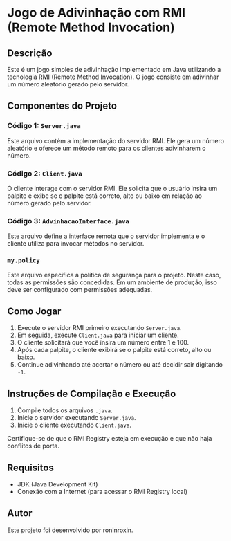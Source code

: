 # Jogo de Adivinhação com RMI (Remote Method Invocation)

## Descrição
Este é um jogo simples de adivinhação implementado em Java utilizando a tecnologia RMI (Remote Method Invocation). O jogo consiste em adivinhar um número aleatório gerado pelo servidor.

## Componentes do Projeto

### Código 1: `Server.java`
Este arquivo contém a implementação do servidor RMI. Ele gera um número aleatório e oferece um método remoto para os clientes adivinharem o número.

### Código 2: `Client.java`
O cliente interage com o servidor RMI. Ele solicita que o usuário insira um palpite e exibe se o palpite está correto, alto ou baixo em relação ao número gerado pelo servidor.

### Código 3: `AdvinhacaoInterface.java`
Este arquivo define a interface remota que o servidor implementa e o cliente utiliza para invocar métodos no servidor.

### `my.policy`
Este arquivo especifica a política de segurança para o projeto. Neste caso, todas as permissões são concedidas. Em um ambiente de produção, isso deve ser configurado com permissões adequadas.

## Como Jogar
1. Execute o servidor RMI primeiro executando `Server.java`.
2. Em seguida, execute `Client.java` para iniciar um cliente.
3. O cliente solicitará que você insira um número entre 1 e 100.
4. Após cada palpite, o cliente exibirá se o palpite está correto, alto ou baixo.
5. Continue adivinhando até acertar o número ou até decidir sair digitando `-1`.

## Instruções de Compilação e Execução
1. Compile todos os arquivos `.java`.
2. Inicie o servidor executando `Server.java`.
3. Inicie o cliente executando `Client.java`.

Certifique-se de que o RMI Registry esteja em execução e que não haja conflitos de porta.

## Requisitos
- JDK (Java Development Kit)
- Conexão com a Internet (para acessar o RMI Registry local)

## Autor
Este projeto foi desenvolvido por roninroxin.

